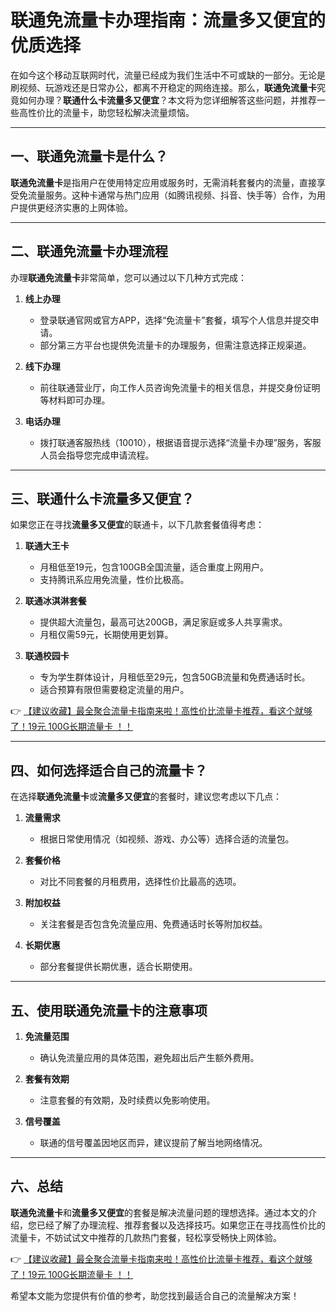 # 联通免流量卡办理指南：流量多又便宜的优质选择

在如今这个移动互联网时代，流量已经成为我们生活中不可或缺的一部分。无论是刷视频、玩游戏还是日常办公，都离不开稳定的网络连接。那么，**联通免流量卡**究竟如何办理？**联通什么卡流量多又便宜**？本文将为您详细解答这些问题，并推荐一些高性价比的流量卡，助您轻松解决流量烦恼。

---

## 一、联通免流量卡是什么？

**联通免流量卡**是指用户在使用特定应用或服务时，无需消耗套餐内的流量，直接享受免流量服务。这种卡通常与热门应用（如腾讯视频、抖音、快手等）合作，为用户提供更经济实惠的上网体验。

---

## 二、联通免流量卡办理流程

办理**联通免流量卡**非常简单，您可以通过以下几种方式完成：

1. **线上办理**  
   - 登录联通官网或官方APP，选择“免流量卡”套餐，填写个人信息并提交申请。  
   - 部分第三方平台也提供免流量卡的办理服务，但需注意选择正规渠道。  

2. **线下办理**  
   - 前往联通营业厅，向工作人员咨询免流量卡的相关信息，并提交身份证明等材料即可办理。  

3. **电话办理**  
   - 拨打联通客服热线（10010），根据语音提示选择“流量卡办理”服务，客服人员会指导您完成申请流程。

---

## 三、联通什么卡流量多又便宜？

如果您正在寻找**流量多又便宜**的联通卡，以下几款套餐值得考虑：

1. **联通大王卡**  
   - 月租低至19元，包含100GB全国流量，适合重度上网用户。  
   - 支持腾讯系应用免流量，性价比极高。  

2. **联通冰淇淋套餐**  
   - 提供超大流量包，最高可达200GB，满足家庭或多人共享需求。  
   - 月租仅需59元，长期使用更划算。  

3. **联通校园卡**  
   - 专为学生群体设计，月租低至29元，包含50GB流量和免费通话时长。  
   - 适合预算有限但需要稳定流量的用户。

👉 [【建议收藏】最全聚合流量卡指南来啦！高性价比流量卡推荐，看这个就够了！19元 100G长期流量卡 ！！](https://bit.ly/Liuliangka)

---

## 四、如何选择适合自己的流量卡？

在选择**联通免流量卡**或**流量多又便宜**的套餐时，建议您考虑以下几点：

1. **流量需求**  
   - 根据日常使用情况（如视频、游戏、办公等）选择合适的流量包。  

2. **套餐价格**  
   - 对比不同套餐的月租费用，选择性价比最高的选项。  

3. **附加权益**  
   - 关注套餐是否包含免流量应用、免费通话时长等附加权益。  

4. **长期优惠**  
   - 部分套餐提供长期优惠，适合长期使用。

---

## 五、使用联通免流量卡的注意事项

1. **免流量范围**  
   - 确认免流量应用的具体范围，避免超出后产生额外费用。  

2. **套餐有效期**  
   - 注意套餐的有效期，及时续费以免影响使用。  

3. **信号覆盖**  
   - 联通的信号覆盖因地区而异，建议提前了解当地网络情况。

---

## 六、总结

**联通免流量卡**和**流量多又便宜**的套餐是解决流量问题的理想选择。通过本文的介绍，您已经了解了办理流程、推荐套餐以及选择技巧。如果您正在寻找高性价比的流量卡，不妨试试文中推荐的几款热门套餐，轻松享受畅快上网体验。

👉 [【建议收藏】最全聚合流量卡指南来啦！高性价比流量卡推荐，看这个就够了！19元 100G长期流量卡 ！！](https://bit.ly/Liuliangka)

希望本文能为您提供有价值的参考，助您找到最适合自己的流量解决方案！